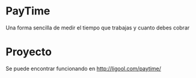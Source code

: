 PayTime
=======

Una forma sencilla de medir el tiempo que trabajas y cuanto debes cobrar

Proyecto
========

Se puede encontrar funcionando en
http://ligool.com/paytime/